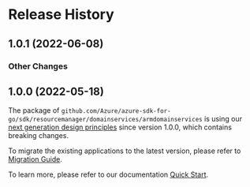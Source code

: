 # Release History

## 1.0.1 (2022-06-08)
### Other Changes


## 1.0.0 (2022-05-18)

The package of `github.com/Azure/azure-sdk-for-go/sdk/resourcemanager/domainservices/armdomainservices` is using our [next generation design principles](https://azure.github.io/azure-sdk/general_introduction.html) since version 1.0.0, which contains breaking changes.

To migrate the existing applications to the latest version, please refer to [Migration Guide](https://aka.ms/azsdk/go/mgmt/migration).

To learn more, please refer to our documentation [Quick Start](https://aka.ms/azsdk/go/mgmt).